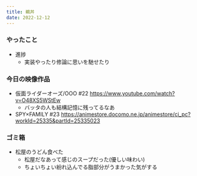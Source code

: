 ```yaml
---
title: 鵜丼
date: 2022-12-12
---
```


### やったこと
+ 進捗
  + 実装やったり修論に思いを馳せたり

### 今日の映像作品
+ 仮面ライダーオーズ/OOO #22 <https://www.youtube.com/watch?v=O48XS5WStEw>
  + バッタの人も結構記憶に残ってるなあ
+ SPY×FAMILY #23 <https://animestore.docomo.ne.jp/animestore/ci_pc?workId=25335&partId=25335023>

### ゴミ箱
+ 松屋のうどん食べた
  + 松屋だなあって感じのスープだった(優しい味わい)
  + ちょいちょい紛れ込んでる脂部分がうまかった気がする
